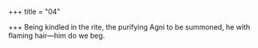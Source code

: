 +++
title = "04"

+++
Being kindled in the rite, the purifying Agni to be summoned,
he with flaming hair—him do we beg.
